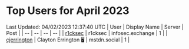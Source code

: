 # Top Users for April 2023
Last Updated: 04/02/2023 12:37:40 UTC
| User | Display Name | Server | Post |
| -- | -- | -- | -- |
| [r1cksec](https://infosec.exchange/@r1cksec) | r1cksec | infosec.exchange | 1 |
| [cjerrington](https://mstdn.social/@cjerrington) | Clayton Errington 🖥️ | mstdn.social | 1 |

